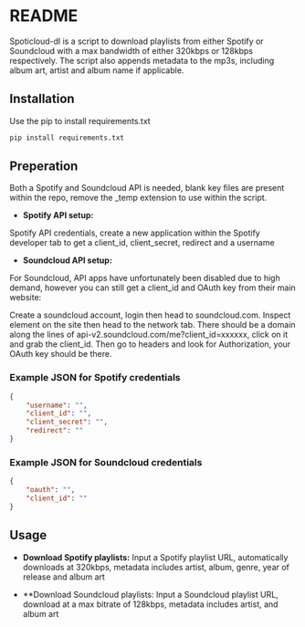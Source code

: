 # README

Spoticloud-dl is a script to download playlists from either Spotify or Soundcloud with a max bandwidth of either 320kbps or 128kbps respectively. The script also appends metadata to the mp3s, including album art, artist and album name if applicable. 

## Installation

Use the pip to install requirements.txt

```bash
pip install requirements.txt
```

## Preperation

Both a Spotify and Soundcloud API is needed, blank key files are present within the repo, remove the _temp extension to use within the script.

- **Spotify API setup:**

Spotify API credentials, create a new application within the Spotify developer tab to get a client_id, client_secret, redirect and a username

- **Soundcloud API setup:**

For Soundcloud, API apps have unfortunately been disabled due to high demand, however you can still get a client_id and OAuth key from their main website:

Create a soundcloud account, login then head to soundcloud.com. Inspect element on the site then head to the network tab. There should be a domain along the lines of api-v2.soundcloud.com/me?client_id=xxxxxx, click on it and grab the client_id. Then go to headers and look for Authorization, your OAuth key should be there.

### Example JSON for Spotify credentials

```json
{
    "username": "",
    "client_id": "",
    "client_secret": "",
    "redirect": ""
}
```

### Example JSON for Soundcloud credentials

```json
{
	"oauth": "", 
	"client_id": ""
}
```

## Usage

- **Download Spotify playlists:** Input a Spotify playlist URL, automatically downloads at 320kbps, metadata includes artist, album, genre, year of release and album art

- **Download Soundcloud playlists: Input a Soundcloud playlist URL, download at a max bitrate of 128kbps, metadata includes artist, and album art